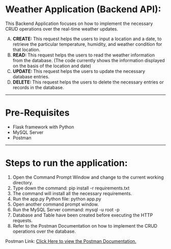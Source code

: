# Weather Application (Backend API):

This Backend Application focuses on how to implement the necessary CRUD operations over the real-time weather updates.
<ol type = 'A'>
  <li><b>CREATE:</b> This request helps the users to input a location and a date, to retrieve the particular temperature, humidity, and weather condition for that location.</li>
  <li><b>READ: </b> This request helps the users to read the weather information from the database. (The code currently shows the information displayed on the basis of the location and date)</li>
  <li><b>UPDATE: </b> This request helps the users to update the necessary database entries.</li>
  <li><b>DELETE: </b> This request helps the users to delete the necessary entries or records in the database.</li>
</ol>
<hr>

# Pre-Requisites
<ul type = 'disc'>
  <li>Flask framework with Python</li>
  <li>MySQL Server</li>
  <li>Postman</li>
</ul>
<hr>

# Steps to run the application:
<ol type = '1'>
  <li>Open the Command Prompt Window and change to the current working directory.</li>
  <li>Type down the command: pip install -r requirements.txt</li>
  <li>The command will install all the necessary requirements.</li>
  <li>Run the app.py Python file: python app.py</li>
  <li>Open another command prompt window.</li>
  <li>Run the MySQL Server command: mysql -u root -p</li>
  <li>Database and Table have been created before executing the HTTP requests.</li>
  <li>Refer to the Postman Documentation on how to implement the CRUD operations over the database.</li>
</ol>
Postman Link: <a href = "https://documenter.getpostman.com/view/41469441/2sB2qi7xfa">Click Here to view the Postman Documentation.</a>
